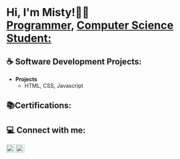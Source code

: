 <h1>Hi, I'm Misty!🤎🍂 <br/><a href="https://github.com/Mistyyvargas">Programmer</a>, <a href="https://www.linkedin.com/in/misty-vargas/">Computer Science Student:</a></h1>

<h2>☕️ Software Development Projects:</h2>

- <b>Projects</b>
  - HTML, CSS, Javascript

<h2>📚Certifications:</h2>

<h2> 💻 Connect with me:</h2>

[<img align="left" alt="Mistyyvargas | LinkedIn" width="22px" src="https://cdn.jsdelivr.net/npm/simple-icons@v3/icons/linkedin.svg" />][linkedin]
[<img align="left" alt="Mistyyvargas | Instagram" width="22px" src="https://cdn.jsdelivr.net/npm/simple-icons@v3/icons/instagram.svg" />][instagram]

[instagram]: https://www.instagram.com/mistyyvargas/
[linkedin]: https://linkedin.com/in/misty-vargas

<!--
**Mistyyvargas/Mistyyvargas** is a ✨ _special_ ✨ repository because its `README.md` (this file) appears on your GitHub profile.

Here are some ideas to get you started:

- 🔭 I’m currently working on ...
- 🌱 I’m currently learning ...
- 👯 I’m looking to collaborate on ...
- 🤔 I’m looking for help with ...
- 💬 Ask me about ...
- 📫 How to reach me: ...
- 😄 Pronouns: ...
- ⚡ Fun fact: ...
-->
